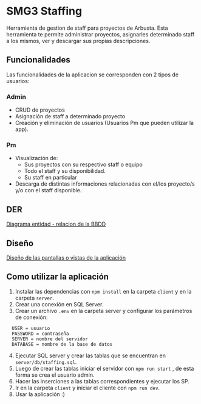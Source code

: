 # SMG3 Staffing

Herramienta de gestion de staff para proyectos de Arbusta. Esta herramienta te permite administrar proyectos, asignarles determinado staff a los mismos, ver y descargar sus propias descripciones.

## Funcionalidades

Las funcionalidades de la aplicacion se corresponden con 2 tipos de usuarios:

### Admin

- CRUD de proyectos
- Asignación de staff a determinado proyecto
- Creación y eliminación de usuarios (Usuarios Pm que pueden utilizar la app).

### Pm

- Visualización de:
  - Sus proyectos con su respectivo staff o equipo
  - Todo el staff y su disponibilidad.
  - Su staff en particular
- Descarga de distintas informaciones relacionadas con el/los proyecto/s y/o con el staff disponible.

## DER

[Diagrama entidad - relacion de la BBDD](https://www.figma.com/file/6iBUa380V33Tx12wYT94dv/DER?type=design&node-id=0%3A1&mode=design&t=kI2PT3pNnspK8mx2-1)

## Diseño

[Diseño de las pantallas o vistas de la aplicación](https://www.figma.com/file/ok4PCnlEG7lqLcyhUhZKI7/Staffing?type=design&node-id=0%3A1&mode=design&t=TgcW3aYcrI2KupLs-1)

## Como utilizar la aplicación

1. Instalar las dependencias con `npm install` en la carpeta `client` y en la carpeta `server`.
2. Crear una conexión en SQL Server.
3. Crear un archivo `.env` en la carpeta server y configurar los parámetros de conexión:

```
  USER = usuario
  PASSWORD = contraseña
  SERVER = nombre del servidor
  DATABASE = nombre de la base de datos
```

4. Ejecutar SQL server y crear las tablas que se encuentran en `server/db/staffing.sql`.
5. Luego de crear las tablas iniciar el servidor con `npm run start` , de esta forma se crea el usuario admin.
6. Hacer las inserciones a las tablas correspondientes y ejecutar los SP.
7. Ir en la carpeta `client` y iniciar el cliente con `npm run dev`.
8. Usar la aplicación :)
